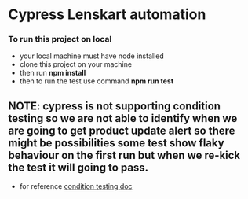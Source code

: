 # Cypress Lenskart automation
### To run this project on local
- your local machine must have node installed 
- clone this project on your machine
- then run **npm install**
- then to run the test use command **npm run test**

## NOTE: cypress is not supporting condition testing so we are not able to identify when we are going to get product update alert so there might be possibilities some test show flaky behaviour on the first run but when we re-kick the test it will going to pass.
- for reference [condition testing doc](https://docs.cypress.io/guides/core-concepts/conditional-testing#Error-Recovery)
